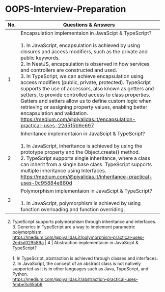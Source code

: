 # OOPS-Interview-Preparation
| No. | Questions & Answers                                                                                                                                                  |
| --- | ----------------------------------------------------------------------------------------------------------------------------------------------------------------- |
| 1   |  Encapsulation implementaion in JavaScipt & TypeScript? <br><br> 1. In JavaScript, encapsulation is achieved by using closures and access modifiers, such as the private and public keywords. <br> 2. In NestJS, encapsulation is observed in how services and controllers are constructed and used. <br> 3. In TypeScript, we can achieve encapsulation using access modifiers (public, private, protected). TypeScript supports the use of accessors, also known as getters and setters, to provide controlled access to class properties. Getters and setters allow us to define custom logic when retrieving or assigning property values, enabling better encapsulation and validation. <br/> https://medium.com/@piyalidas.it/encapsulation-practical-uses-22d5f5b9e697
| 2   |  Inheritance implementaion in JavaScipt & TypeScript? <br><br> 1. In JavaScript, inheritance is achieved by using the prototype property and the Object.create() method. <br> 2. TypeScript supports single inheritance, where a class can inherit from a single base class. TypeScript supports multiple inheritance using Interfaces. <br/> https://medium.com/@piyalidas.it/inheritance-practical-uses-0c95884e880d
| 3   |  Polymorphism implementaion in JavaScipt & TypeScript? <br><br> 1. In JavaScript, polymorphism is achieved by using function overloading and function overriding. <br>
2. TypeScript supports polymorphism through inheritance and interfaces. <br> 3. Generics in TypeScript are a way to implement parametric polymorphism. <br> https://medium.com/@piyalidas.it/polymorphism-practical-uses-2ed5d029589a
| 4   |  Abstraction implementaion in JavaScipt & TypeScript? <br><br> 1. In TypeScript, abstraction is achieved through classes and interfaces. <br/> 2. In JavaScript, the concept of an abstract class is not natively supported as it is in other languages such as Java, TypeScript, and Python.  <br/> https://medium.com/@piyalidas.it/abstraction-practical-uses-febbe3c65bb6
